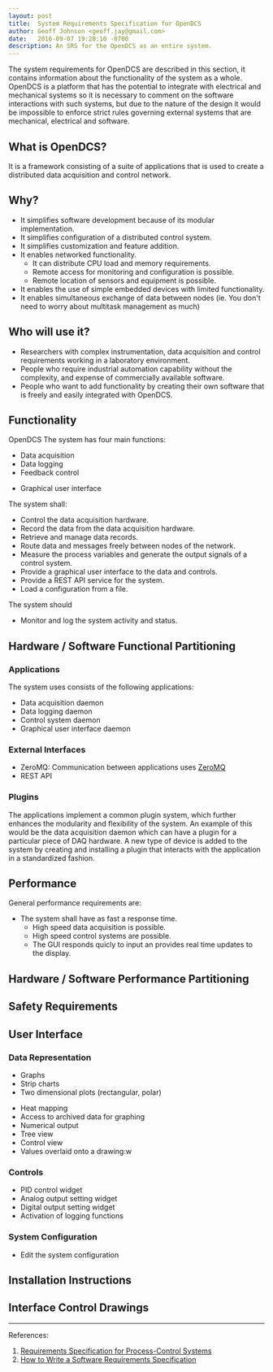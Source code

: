 ```yaml
---
layout: post
title:  System Requirements Specification for OpenDCS
author: Geoff Johnson <geoff.jay@gmail.com>
date:   2016-09-07 19:20:10 -0700
description: An SRS for the OpenDCS as an entire system.
---
```


<!--
The following is a high level list of requirements that should be addressed in a
System Specification:

Define the functions of the system
Define the Hardware / Software Functional Partitioning
Define the Performance Specification
Define the Hardware / Software Performance Partitioning
Define Safety Requirements
Define the User Interface (A good user's manual is often an overlooked part of
the System specification. Many of our customers haven't even considered that
this is the right time to write the user's manual.)
Provide Installation Drawings/Instructions.
Provide Interface Control Drawings (ICD's, External I/O)
-->

The system requirements for OpenDCS are described in this section, it contains
information about the functionality of the system as a whole. OpenDCS is a
platform that has the potential to integrate with electrical and mechanical
systems so it is necessary to comment on the software interactions with such
systems, but due to the nature of the design it would be impossible to enforce
strict rules governing external systems that are mechanical, electrical and
software.<br/>
<!--break-->
## What is OpenDCS?

It is a framework consisting of a suite of applications that is used to create a
distributed data acquisition and control network.

## Why?

 * It simplifies software development because of its modular implementation.
 * It simplifies configuration of a distributed control system.
 * It simplifies customization and feature addition.
 * It enables networked functionality.
   * It can distribute CPU load and memory requirements.
   * Remote access for monitoring and configuration is possible.
   * Remote location of sensors and equipment is possible.
 * It enables the use of simple embedded devices with limited functionality.
 * It enables simultaneous exchange of data between nodes (ie. You don't need to
   worry about multitask management as much)

## Who will use it?

 * Researchers with complex instrumentation, data acquisition and
   control requirements working in a laboratory environment.
 * People who require industrial automation capability without the complexity,
   and expense of commercially available software.
 * People who want to add functionality by creating their own software that is
   freely and easily integrated with OpenDCS.

## Functionality
<!--What does the system do?-->
OpenDCS
The system has four main functions:
 * Data acquisition
 * Data logging
 * Feedback control <!-- ..or real time automation--> <!-- and real time data manipulation -->
 <!-- Should there be non-real time manipulation? Maybe we need to distinguish?
 -->
 * Graphical user interface

The system shall:
 * Control the data acquisition hardware.
 * Record the data from the data acquisition hardware.
 * Retrieve and manage data records.
 * Route data and messages freely between nodes of the network.
 * Measure the process variables and generate the output signals of a control system.
 * Provide a graphical user interface to the data and controls.
 * Provide a REST API service for the system.
 * Load a configuration from a file.

The system should
 * Monitor and log the system activity and status.

## Hardware / Software Functional Partitioning

### Applications
The system uses consists of the following applications:
 * Data acquisition daemon
 * Data logging daemon
 * Control system daemon
 * Graphical user interface daemon

### External Interfaces
<!-- excluding GUI. Maybe call it "Data Exchange and Communication" -->

 * ZeroMQ: Communication between applications uses [ZeroMQ](http://zeromq.org)
 * REST API
<!--Should there be anything about DBUS here?-->
<!--How about ProfinetIO and Modbus?-->

### Plugins

<!-- Maybe add a link to information on how to make your own plugin-->
<!--Any reference to libpeas here?-->

 The applications implement a common plugin system, which further enhances the
 modularity and flexibility of the system. An example of this would be the data
 acquisition daemon which can have a plugin for a particular piece of DAQ
 hardware. A new type of device is added to the system by creating and
 installing a plugin that interacts with the application in a standardized fashion.

 <!--What about things like ProfinetIO and MODBUS? Is this supported in the
 library? Is this supported for inter application communication (ie. it replaces
 ZMQ)?
 -->

## Performance

General performance requirements are:

 * The system shall have as fast a response time.
   * High speed data acquisition is possible.
   * High speed control systems are possible.
   * The GUI responds quicly to input an provides real time updates to the
     display.
<!--
   -What about timing accuracy and synchronization? Should there be at least a
   -placeholder for that?
   -->

## Hardware / Software Performance Partitioning

<!--
   -Does it bear repeating that the system is modular and can be distributed and
   -therefore the partitioning is configurable?
   -->

## Safety Requirements

<!--
   -Consider the fact that it can be used to control high power motors and equipment
   -and that there is an inherent risk in that. Maybe some safety features need to
   -be added for such things (e.g. Automatically check that an emergency stop is
   -present. Design fail safe software if possible.)
   -
   -Can a remote user operate controls that could harm someone?
   -
   -->
## User Interface

<!--Should there be a user manual?-->
### Data Representation
 * Graphs
  * Strip charts
  * Two dimensional plots (rectangular, polar)
  <!--* Three dimensional plots (Cartesian, spherical)-->
  * Heat mapping
  * Access to archived data for graphing
 * Numerical output
  * Tree view
  * Control view
  * Values overlaid onto a drawing:w

### Controls
 * PID control widget
 * Analog output setting widget
 * Digital output setting widget
 * Activation of logging functions

### System Configuration
 * Edit the system configuration

## Installation Instructions

## Interface Control Drawings

<hr/>

References:

1. [Requirements Specification for Process-Control Systems][ieee-req]
2. [How to Write a Software Requirements Specification][microtools]

[ieee-req]: http://sunnyday.mit.edu/papers/tcas-tse.pdf
[microtools]: http://www.microtoolsinc.com/Howsrs.php

<!--
vim: ft=liquid
-->
